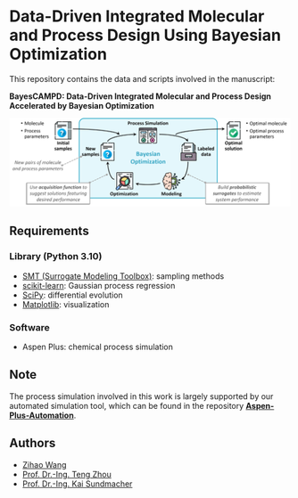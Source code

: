 # Data-Driven Integrated Molecular and Process Design Using Bayesian Optimization

This repository contains the data and scripts involved in the manuscript:

**BayesCAMPD: Data-Driven Integrated Molecular and Process Design Accelerated by Bayesian Optimization**

<img src="BayesCAMPD.png" width="800">

## Requirements 
### Library (Python 3.10)
* [SMT (Surrogate Modeling Toolbox)](https://smt.readthedocs.io/en/stable/): sampling methods
* [scikit-learn](https://scikit-learn.org/stable/): Gaussian process regression
* [SciPy](https://scipy.org/): differential evolution 
* [Matplotlib](https://matplotlib.org/): visualization

### Software
* Aspen Plus: chemical process simulation

## Note
The process simulation involved in this work is largely supported by our automated simulation tool, which can be found in the repository [**Aspen-Plus-Automation**](https://github.com/zwang1995/Aspen-Plus-Automation).  

## Authors
* [Zihao Wang](https://zwang1995.github.io/)
* [Prof. Dr.-Ing. Teng Zhou](https://facultyprofiles.hkust-gz.edu.cn/faculty-personal-page/ZHOU-Teng/tengzhou)
* [Prof. Dr.-Ing. Kai Sundmacher](https://www.mpi-magdeburg.mpg.de/person/24754/16345)
